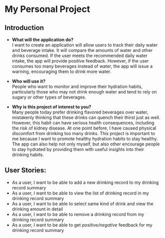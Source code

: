 # My Personal Project

## Introduction

- **What will the application do?**  
  I want to create an application will allow users to track their daily water and beverage intake. It will compare the amounts of water and other drinks consumed. If the user meets the recommended daily water intake, the app will provide positive feedback. However, if the user consumes too many beverages instead of water, the app will issue a warning, encouraging them to drink more water.

- **Who will use it?**  
  People who want to monitor and improve their hydration habits, particularly those who may not drink enough water and tend to rely on sugary or other types of beverages.

- **Why is this project of interest to you?**  
  Many people today prefer drinking flavored beverages over water, mistakenly thinking that these drinks can quench their thirst just as well. However, this habit can have serious health consequences, including the risk of kidney disease. At one point before, I have caused physical discomfort from drinking too many drinks. This project is important to me because I want to promote healthy hydration habits to stay healthy. The app can also help not only myself, but also other encourage people to stay hydrated by providing them with useful insights into their drinking habits.


## User Stories:

- As a user, I want to be able to add a new drinking record to my drinking record summary
- As a user, I want to be able to view the list of drinking record in my drinking record summary
- As a user, I want to be able to select same kind of drink and view the drinking amount in detail
- As a user, I want to be able to remove a drinking record from my drinking record summary
- As a user, I want to be able to get *positive/negative* feedback for my drinking record summary
